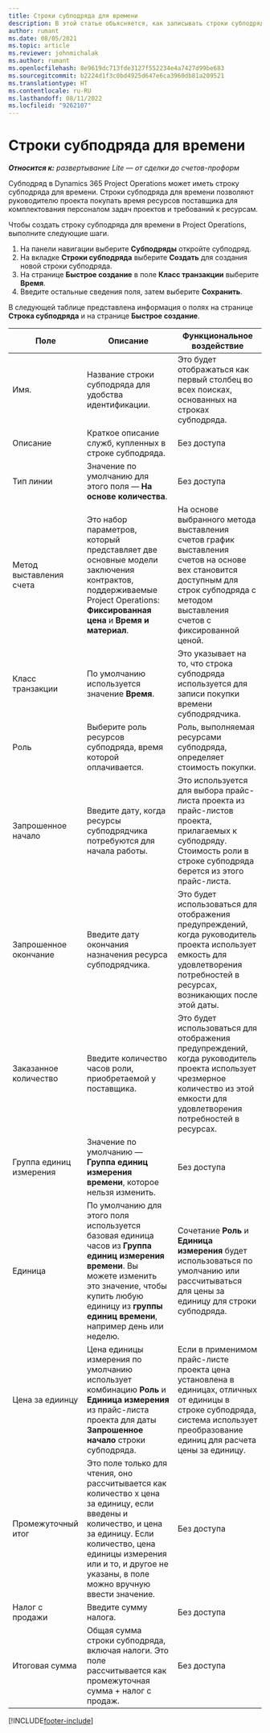 ```yaml
---
title: Строки субподряда для времени
description: В этой статье объясняется, как записывать строки субподряда для времени и записывать покупку времени у поставщиков.
author: rumant
ms.date: 08/05/2021
ms.topic: article
ms.reviewer: johnmichalak
ms.author: rumant
ms.openlocfilehash: 8e9619dc713fde3127f552234e4a7427d99be683
ms.sourcegitcommit: b2224d1f3c0bd4925d647e6ca3960db81a209521
ms.translationtype: HT
ms.contentlocale: ru-RU
ms.lasthandoff: 08/11/2022
ms.locfileid: "9262107"
---
```

# <a name="subcontract-lines-for-time"></a>Строки субподряда для времени

_**Относится к:** развертывание Lite — от сделки до счетов-проформ_

Субподряд в Dynamics 365 Project Operations может иметь строку субподряда для времени. Строки субподряда для времени позволяют руководителю проекта покупать время ресурсов поставщика для комплектования персоналом задач проектов и требований к ресурсам.

Чтобы создать строку субподряда для времени в Project Operations, выполните следующие шаги.

1. На панели навигации выберите **Субподряды** откройте субподряд.
2. На вкладке **Строки субподряда** выберите **Создать** для создания новой строки субподряда.
3. На странице **Быстрое создание** в поле **Класс транзакции** выберите **Время**.
4. Введите остальные сведения поля, затем выберите **Сохранить**.

  В следующей таблице представлена информация о полях на странице **Строка субподряда** и на странице **Быстрое создание**.

| **Поле** | **Описание** | **Функциональное воздействие** |
| --- | --- | --- |
| Имя. | Название строки субподряда для удобства идентификации. | Это будет отображаться как первый столбец во всех поисках, основанных на строках субподряда. |
| Описание | Краткое описание служб, купленных в строке субподряда. |Без доступа |
| Тип линии |   Значение по умолчанию для этого поля — **На основе количества**.| Без доступа |
| Метод выставления счета | Это набор параметров, который представляет две основные модели заключения контрактов, поддерживаемые Project Operations: **Фиксированная цена** и **Время и материал**. | На основе выбранного метода выставления счетов график выставления счетов на основе вех становится доступным для строк субподряда с методом выставления счетов с фиксированной ценой. |
| Класс транзакции | По умолчанию используется значение **Время**. | Это указывает на то, что строка субподряда используется для записи покупки времени субподрядчика. |
| Роль | Выберите роль ресурсов субподряда, время которой оплачивается. | Роль, выполняемая ресурсами субподряда, определяет стоимость покупки. |
| Запрошенное начало | Введите дату, когда ресурсы субподрядчика потребуются для начала работы. | Это используется для выбора прайс-листа проекта из прайс-листов проекта, прилагаемых к субподряду. Стоимость роли в строке субподряда берется из этого прайс-листа. |
| Запрошенное окончание | Введите дату окончания назначения ресурса субподрядчика. | Это будет использоваться для отображения предупреждений, когда руководитель проекта использует емкость для удовлетворения потребностей в ресурсах, возникающих после этой даты. |
| Заказанное количество | Введите количество часов роли, приобретаемой у поставщика. | Это будет использоваться для отображения предупреждений, когда руководитель проекта использует чрезмерное количество из этой емкости для удовлетворения потребностей в ресурсах. |
| Группа единиц измерения | Значение по умолчанию — **Группа единиц измерения времени**, которое нельзя изменить. | Без доступа|
| Единица | По умолчанию для этого поля используется базовая единица часов из **Группа единиц измерения времени**. Вы можете изменить это значение, чтобы купить любую единицу из **группы единиц времени**, например день или неделю. | Сочетание **Роль** и **Единица измерения** будет использоваться по умолчанию или рассчитываться для цены за единицу для строки субподряда. |
| Цена за едиинцу | Цена единицы измерения по умолчанию использует комбинацию **Роль** и **Единица измерения** из прайс-листа проекта для даты **Запрошенное начало** строки субподряда. | Если в применимом прайс-листе проекта цена установлена в единицах, отличных от единицы в строке субподряда, система использует преобразование единиц для расчета цены за единицу. |
| Промежуточный итог |    Это поле только для чтения, оно рассчитывается как количество x цена за единицу, если введены и количество, и цена за единицу. Если количество, цена единицы измерения или и то, и другое не указаны, в поле можно вручную ввести значение. | Без доступа|
| Налог с продажи |   Введите сумму налога. |Без доступа |
| Итоговая сумма | Общая сумма строки субподряда, включая налоги. Это поле рассчитывается как промежуточная сумма + налог с продаж.|Без доступа |

[!INCLUDE[footer-include](../../includes/footer-banner.md)]
